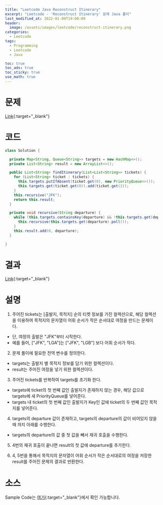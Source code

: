 ```yaml
---
title: "Leetcode Java Reconstruct Itinerary"
excerpt: "Leetcode - 'Reconstruct Itinerary' 문제 Java 풀이"
last_modified_at: 2022-01-09T19:00:00
header:
  image: /assets/images/leetcode/reconstruct-itinerary.png
categories:
  - Leetcode
tags:
  - Programming
  - Leetcode
  - Java

toc: true
toc_ads: true
toc_sticky: true
use_math: true
---
```

# 문제
[Link](https://leetcode.com/problems/reconstruct-itinerary/){:target="_blank"}

# 코드
```java
class Solution {

  private Map<String, Queue<String>> targets = new HashMap<>();
  private List<String> result = new ArrayList<>();

  public List<String> findItinerary(List<List<String>> tickets) {
    for (List<String> ticket : tickets) {
      this.targets.putIfAbsent(ticket.get(0), new PriorityQueue<>());
      this.targets.get(ticket.get(0)).add(ticket.get(1));
    }
    this.recursive("JFK");
    return this.result;
  }

  private void recursive(String departure) {
    while (this.targets.containsKey(departure) && !this.targets.get(departure).isEmpty()) {
      this.recursive(this.targets.get(departure).poll());
    }
    this.result.add(0, departure);
  }

}
```

# 결과
[Link](https://leetcode.com/submissions/detail/616168461/){:target="_blank"}

# 설명
1. 주어진 tickets는 [출발지, 목적지] 순의 티켓 정보를 가진 컬렉션으로, 해당 컬렉션을 이용하여 목적지의 문자열이 어휘 순서가 작은 순서대로 여정을 만드는 문제이다.
- 단, 여정의 출발은 "JFK"부터 시작한다.
- 예를 들어, ["JFK", "LGA"]는 ["JFK", "LGB"] 보다 어휘 순서가 작다.

2. 문제 풀이에 필요한 전역 변수를 정의한다.
- targets는 출발지 별 목적지 정보를 담기 위한 컬렉션이다.
- result는 주어진 여정을 넣기 위한 컬렉션이다.

3. 주어진 tickets를 반복하여 targets를 초기화 한다.
- targets에 ticket의 첫 번째 값인 출발지가 존재하지 않는 경우, 해당 값으로 targets에 새 PriorityQueue를 넣어준다.
- targets 내 ticket의 첫 번째 값인 출발지가 Key인 값에 ticket의 두 번째 값인 목적지를 넣어준다.

4. targets의 departure 값이 존재하고, targets의 departure의 값이 비어있지 않을 때 까지 아래를 수행한다.
- targets의 departure의 값 중 첫 값을 빼서 재귀 호출을 수행한다.

5. 4번의 재귀 호출이 끝나면 result의 첫 값에 departure를 추가한다.

6. 4, 5번을 통해서 목적지의 문자열이 어휘 순서가 작은 순서대로의 여정을 저장한 result를 주어진 문제의 결과로 반환한다.

# 소스
Sample Code는 [여기](https://github.com/GracefulSoul/leetcode/blob/master/src/main/java/gracefulsoul/problems/ReconstructItinerary.java){:target="_blank"}에서 확인 가능합니다.